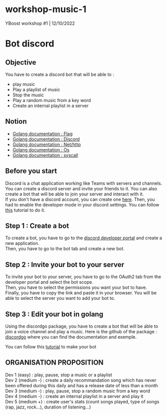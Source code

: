 # workshop-music-1
YBoost workshop #1 | 12/10/2022

# Bot discord

## Objective

You have to create a discord bot that will be able to :  
* play music 
* Play a playlist of music 
* Stop the music
* Play a random music from a key word 
* Create an internal playlist in a server

## Notion 
* [Golang documentation : Flag](https://pkg.go.dev/flag)
* [Golang documentation : Discord](https://pkg.go.dev/github.com/bwmarrin/discordgo)
* [Golang documentation : Net/http](https://pkg.go.dev/net/http)
* [Golang documentation : Os](https://pkg.go.dev/os)
* [Golang documentation : syscall](https://pkg.go.dev/syscall)

## Before you start
Discord is a chat application working like Teams with servers and channels.
You can create a discord server and invite your friends to it. You can also create a bot that will be able to join your server and interact with it.  
If you don't have a discord account, you can create one [here](https://discord.com/register).
Then, you had to enable the developer mode in your discord settings. You can follow [this](https://beebom.com/how-enable-disable-developer-mode-discord/) tutorial to do it.

## Step 1 : Create a bot 
To create a bot, you have to go to the [discord developer portal](https://discord.com/developers/applications) and create a new application.  
Then, you have to go to the bot tab and create a new bot.

## Step 2 : Invite your bot to your server
To invite your bot to your server, you have to go to the OAuth2 tab from the developer portal and select the bot scope.  
Then, you have to select the permissions you want your bot to have.  
Finally, you have to copy the link and paste it in your browser. You will be able to select the server you want to add your bot to.

## Step 3 : Edit your bot in golang
Using the discordgo package, you have to create a bot that will be able to join a voice channel and play a music.
Here is the github of the package : [discordgo](https://github.com/bwmarrin/discordgo) where you can find the documentation and exemple.

You can follow this [tutorial](https://dev.to/aurelievache/learning-go-by-examples-part-4-create-a-bot-for-discord-in-go-43cf) to make your bot

## ORGANISATION PROPOSITION 

Dev 1 (easy) : play, pause, stop a music or a playlist  
Dev 2 (medium -) : create a daily recommandation song which has never been offered during this daily and has a release date of less than a month  
Dev 3 (medium -) : play, pause, stop a random music from a key word  
Dev 4 (medium -) : create an internal playlist in a server and play it  
Dev 5 (medium +) : create user's stats (count songs played, type of songs (rap, jazz, rock...), duration of listening...)  
